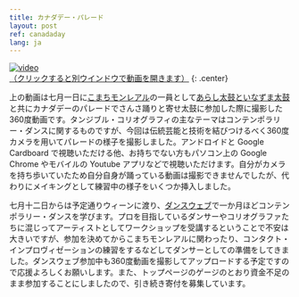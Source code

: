 ```yaml
---
title: カナダデー・パレード
layout: post
ref: canadaday
lang: ja
---
```


<a href="http://www.youtube.com/watch?v=O6QyDuLrB_c" target="_blank">![video]( ../../../img/canadaday_video.png )<br />（クリックすると別ウインドウで動画を開きます）</a>
{: .center}

上の動画は七月一日に[こまちモンレアル]( http://www.komachimontreal.com/ )の一員として[あらし太鼓といなずま太鼓]( http://www.arashidaiko.org/ )と共にカナダデーのパレードでさんさ踊りと寄せ太鼓に参加した際に撮影した360度動画です。タンジブル・コリオグラフィの主なテーマはコンテンポラリー・ダンスに関するものですが、今回は伝統芸能と技術を結びつけるべく360度カメラを用いてパレードの様子を撮影しました。アンドロイドと Google Cardboard で視聴いただける他、お持ちでない方もパソコン上の Google Chrome やモバイルの Youtube アプリなどで視聴いただけます。自分がカメラを持ち歩いていたため自分自身が踊っている動画は撮影できませんでしたが、代わりにメイキングとして練習中の様子をいくつか挿入しました。

七月十二日からは予定通りウィーンに渡り、[ダンスウェブ]( http://www.lifelongburning.eu/projects/danceweb_scholarships.html )で一か月ほどコンテンポラリー・ダンスを学びます。プロを目指しているダンサーやコリオグラファたちに混じってアーティストとしてワークショップを受講するということで不安は大きいですが、参加を決めてからこまちモンレアルに関わったり、コンタクト・インプロヴィゼーションの練習をするなどしてダンサーとしての準備をしてきました。ダンスウェブ参加中も360度動画を撮影してアップロードする予定ですので応援よろしくお願いします。また、トップページのゲージのとおり資金不足のまま参加することにしましたので、引き続き寄付を募集しています。
